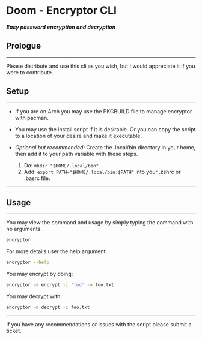 # Doom - Encryptor CLI
***Easy password encryption and decryption***

## Prologue
---

Please distribute and use this cli as you wish, but I would appreciate it if you were to contribute.

## Setup
---

* If you are on Arch you may use the PKGBUILD file to manage encryptor with pacman.

* You may use the install script if it is desirable. Or you can copy the script to a location of your desire and make it executable.

* _Optional but recommended:_ Create the .local/bin directory in your home, then add it to your path variable with these steps.
  1. Do: `mkdir "$HOME/.local/bin"`
  2. Add: `export PATH="$HOME/.local/bin:$PATH"` into your .zshrc or .basrc file.

---

## Usage
---

You may view the command and usage by simply typing the command with no arguments.

``` sh
encryptor
```

For more details user the help argument:

``` sh
encryptor --help
```

You may encrypt by doing:

``` sh
encryptor -m encrypt -i 'foo' -o foo.txt
```

You may decrypt with:

 ``` sh
encryptor -m decrypt -i foo.txt 
```

---
If you have any recommendations or issues with the script please submit a ticket.
